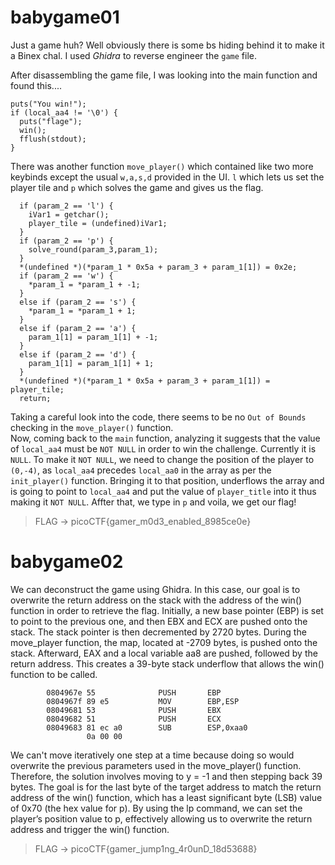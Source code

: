 # babygame01

Just a game huh? Well obviously there is some bs hiding behind it to make it a Binex chal. I used _Ghidra_ to reverse engineer the `game` file.

After disassembling the game file, I was looking into the main function and found this....
```
puts("You win!");
if (local_aa4 != '\0') {
  puts("flage");
  win();
  fflush(stdout);
}
```
There was another function `move_player()` which contained like two more keybinds except the usual `w,a,s,d` provided in the UI. `l` which lets us set the player tile and `p` which solves the game and gives us the flag.
```
  if (param_2 == 'l') {
    iVar1 = getchar();
    player_tile = (undefined)iVar1;
  }
  if (param_2 == 'p') {
    solve_round(param_3,param_1);
  }
  *(undefined *)(*param_1 * 0x5a + param_3 + param_1[1]) = 0x2e;
  if (param_2 == 'w') {
    *param_1 = *param_1 + -1;
  }
  else if (param_2 == 's') {
    *param_1 = *param_1 + 1;
  }
  else if (param_2 == 'a') {
    param_1[1] = param_1[1] + -1;
  }
  else if (param_2 == 'd') {
    param_1[1] = param_1[1] + 1;
  }
  *(undefined *)(*param_1 * 0x5a + param_3 + param_1[1]) = player_tile;
  return;
```
Taking a careful look into the code, there seems to be no `Out of Bounds` checking in the `move_player()` function.  
Now, coming back to the `main` function, analyzing it suggests that the value of `local_aa4` must be `NOT NULL` in order to win the challenge. Currently it is `NULL`. To make it `NOT NULL`, we need to change the position of the player to `(0,-4)`, as `local_aa4` precedes `local_aa0` in the array as per the `init_player()` function. Bringing it to that position, underflows the array and is going to point to `local_aa4` and put the value of `player_title` into it thus making it `NOT NULL`. Affter that, we type in `p` and voila, we get our flag!

> FLAG -> picoCTF{gamer_m0d3_enabled_8985ce0e}

# babygame02
We can deconstruct the game using Ghidra. In this case, our goal is to overwrite the return address on the stack with the address of the win() function in order to retrieve the flag. Initially, a new base pointer (EBP) is set to point to the previous one, and then EBX and ECX are pushed onto the stack. The stack pointer is then decremented by 2720 bytes. During the move_player function, the map, located at -2709 bytes, is pushed onto the stack. Afterward, EAX and a local variable aa8 are pushed, followed by the return address. This creates a 39-byte stack underflow that allows the win() function to be called.
```
        0804967e 55              PUSH       EBP
        0804967f 89 e5           MOV        EBP,ESP
        08049681 53              PUSH       EBX
        08049682 51              PUSH       ECX
        08049683 81 ec a0        SUB        ESP,0xaa0
                 0a 00 00
```

We can't move iteratively one step at a time because doing so would overwrite the previous parameters used in the move_player() function. Therefore, the solution involves moving to y = -1 and then stepping back 39 bytes. The goal is for the last byte of the target address to match the return address of the win() function, which has a least significant byte (LSB) value of 0x70 (the hex value for p). By using the lp command, we can set the player’s position value to p, effectively allowing us to overwrite the return address and trigger the win() function.

> FLAG -> picoCTF{gamer_jump1ng_4r0unD_18d53688}

